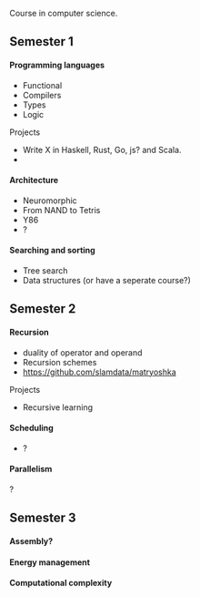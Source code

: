 Course in computer science.

## Semester 1

#### Programming languages

* Functional
* Compilers
* Types
* Logic

Projects

* Write X in Haskell, Rust, Go, js? and Scala.
* 

#### Architecture

* Neuromorphic
* From NAND to Tetris
* Y86
* ?

#### Searching and sorting


* Tree search
* Data structures (or have a seperate course?)


## Semester 2

#### Recursion

* duality of operator and operand
* Recursion schemes
* https://github.com/slamdata/matryoshka

Projects

* Recursive learning

#### Scheduling

* ?



#### Parallelism

?

## Semester 3


#### Assembly?



#### Energy management


#### Computational complexity


<!-- 
- Fast numerical computations
- Memory formats
- Predictive caching
- ?
-->